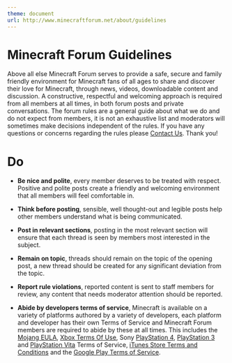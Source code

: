 ```yaml
---
theme: document
url: http://www.minecraftforum.net/about/guidelines
---
```


<h1>Minecraft Forum Guidelines</h1>

Above all else Minecraft Forum serves to provide a safe, secure and family friendly environment for Minecraft fans of all ages to share and discover their love for Minecraft, through news, videos, downloadable content and discussion. A constructive, respectful and welcoming approach is required from all members at all times, in both forum posts and private conversations. The forum rules are a general guide about what we do and do not expect from members, it is not an exhaustive list and moderators will sometimes make decisions independent of the rules. If you have any questions or concerns regarding the rules please [Contact Us](http://www.minecraftforum.net/about/support). Thank you!

# Do

* __Be nice and polite__, every member deserves to be treated with respect. Positive and polite posts create a friendly and welcoming environment that all members will feel comfortable in.

* __Think before posting__, sensible, well thought-out and legible posts help other members understand what is being communicated.
  
* __Post in relevant sections__, posting in the most relevant section will ensure that each thread is seen by members most interested in the subject.

* __Remain on topic__, threads should remain on the topic of the opening post, a new thread should be created for any significant deviation from the topic.
  
* __Report rule violations__, reported content is sent to staff members for review, any content that needs moderator attention should be reported.

* __Abide by developers terms of service__, Minecraft is available on a variety of platforms authored by a variety of developers, each platform and developer has their own Terms of Service and Minecraft Forum members are required to abide by these at all times. This includes the [Mojang EULA](https://account.mojang.com/documents/minecraft_eula), [Xbox Terms Of Use](http://www.xbox.com/en-GB/Legal/LiveTOU), Sony [PlayStation 4](http://www.scei.co.jp/ps4-eula/), [PlayStation 3](http://www.scei.co.jp/ps3-eula/) and [PlayStation Vita](http://www.scei.co.jp/psvita-eula/) Terms of Service, [iTunes Store Terms and Conditions](http://www.apple.com/legal/internet-services/itunes/us/terms.html) and the [Google Play Terms of Service](https://play.google.com/about/play-terms.html).
